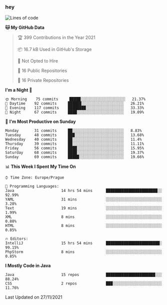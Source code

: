 ### hey

<!--START_SECTION:waka-->
![Lines of code](https://img.shields.io/badge/From%20Hello%20World%20I%27ve%20Written-110077%20lines%20of%20code-blue)

**🐱 My GitHub Data** 

> 🏆 399 Contributions in the Year 2021
 > 
> 📦 16.7 kB Used in GitHub's Storage 
 > 
> 🚫 Not Opted to Hire
 > 
> 📜 16 Public Repositories 
 > 
> 🔑 16 Private Repositories  
 > 
**I'm a Night 🦉** 

```text
🌞 Morning    75 commits     █████░░░░░░░░░░░░░░░░░░░░   21.37% 
🌆 Daytime    92 commits     ██████░░░░░░░░░░░░░░░░░░░   26.21% 
🌃 Evening    117 commits    ████████░░░░░░░░░░░░░░░░░   33.33% 
🌙 Night      67 commits     ████░░░░░░░░░░░░░░░░░░░░░   19.09%

```
📅 **I'm Most Productive on Sunday** 

```text
Monday       31 commits     ██░░░░░░░░░░░░░░░░░░░░░░░   8.83% 
Tuesday      48 commits     ███░░░░░░░░░░░░░░░░░░░░░░   13.68% 
Wednesday    40 commits     ██░░░░░░░░░░░░░░░░░░░░░░░   11.4% 
Thursday     39 commits     ██░░░░░░░░░░░░░░░░░░░░░░░   11.11% 
Friday       56 commits     ████░░░░░░░░░░░░░░░░░░░░░   15.95% 
Saturday     68 commits     ████░░░░░░░░░░░░░░░░░░░░░   19.37% 
Sunday       69 commits     █████░░░░░░░░░░░░░░░░░░░░   19.66%

```


📊 **This Week I Spent My Time On** 

```text
⌚︎ Time Zone: Europe/Prague

💬 Programming Languages: 
Java                     14 hrs 54 mins      ███████████████████████░░   92.99% 
YAML                     31 mins             ░░░░░░░░░░░░░░░░░░░░░░░░░   3.28% 
Text                     19 mins             ░░░░░░░░░░░░░░░░░░░░░░░░░   1.99% 
XML                      8 mins              ░░░░░░░░░░░░░░░░░░░░░░░░░   0.88% 
HTML                     8 mins              ░░░░░░░░░░░░░░░░░░░░░░░░░   0.85%

🔥 Editors: 
IntelliJ                 15 hrs 54 mins      ████████████████████████░   99.15% 
PhpStorm                 8 mins              ░░░░░░░░░░░░░░░░░░░░░░░░░   0.85%

```

**I Mostly Code in Java** 

```text
Java                     15 repos            ██████████████████████░░░   88.24% 
CSS                      2 repos             ███░░░░░░░░░░░░░░░░░░░░░░   11.76%

```



 Last Updated on 27/11/2021
<!--END_SECTION:waka-->
